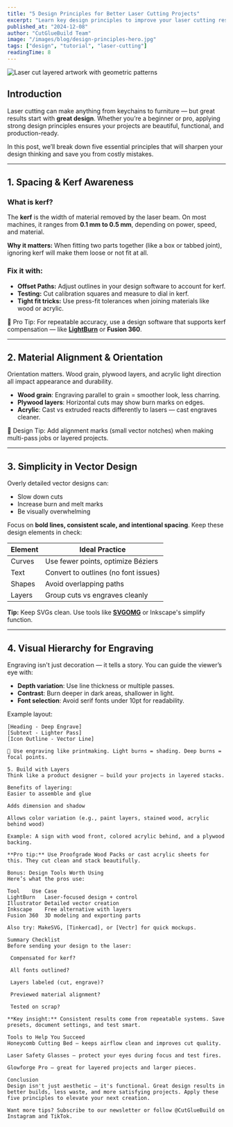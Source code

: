 ```yaml
---
title: "5 Design Principles for Better Laser Cutting Projects"
excerpt: "Learn key design principles to improve your laser cutting results. From spacing and alignment to functional layering, these ideas will elevate your maker game."
published_at: "2024-12-08"
author: "CutGlueBuild Team"
image: "/images/blog/design-principles-hero.jpg"
tags: ["design", "tutorial", "laser-cutting"]
readingTime: 8
---
```


![Laser cut layered artwork with geometric patterns](/images/blog/design-principles-hero.jpg)

## Introduction

Laser cutting can make anything from keychains to furniture — but great results start with **great design**. Whether you’re a beginner or pro, applying strong design principles ensures your projects are beautiful, functional, and production-ready.

In this post, we’ll break down five essential principles that will sharpen your design thinking and save you from costly mistakes.

---

## 1. Spacing & Kerf Awareness

### What is kerf?

The **kerf** is the width of material removed by the laser beam. On most machines, it ranges from **0.1 mm to 0.5 mm**, depending on power, speed, and material.

**Why it matters:** When fitting two parts together (like a box or tabbed joint), ignoring kerf will make them loose or not fit at all.

### Fix it with:

- **Offset Paths:** Adjust outlines in your design software to account for kerf.
- **Testing:** Cut calibration squares and measure to dial in kerf.
- **Tight fit tricks:** Use press-fit tolerances when joining materials like wood or acrylic.

📎 Pro Tip: For repeatable accuracy, use a design software that supports kerf compensation — like **[LightBurn](${affiliateService.generateAffiliateUrl('https://lightburnsoftware.com/')})** or **Fusion 360**.

---

## 2. Material Alignment & Orientation

Orientation matters. Wood grain, plywood layers, and acrylic light direction all impact appearance and durability.

- **Wood grain**: Engraving parallel to grain = smoother look, less charring.
- **Plywood layers**: Horizontal cuts may show burn marks on edges.
- **Acrylic**: Cast vs extruded reacts differently to lasers — cast engraves cleaner.

📌 Design Tip: Add alignment marks (small vector notches) when making multi-pass jobs or layered projects.

---

## 3. Simplicity in Vector Design

Overly detailed vector designs can:

- Slow down cuts
- Increase burn and melt marks
- Be visually overwhelming

Focus on **bold lines, consistent scale, and intentional spacing**. Keep these design elements in check:

| Element         | Ideal Practice |
|------------------|----------------|
| Curves           | Use fewer points, optimize Béziers |
| Text             | Convert to outlines (no font issues) |
| Shapes           | Avoid overlapping paths |
| Layers           | Group cuts vs engraves cleanly |

**Tip:** Keep SVGs clean. Use tools like **[SVGOMG](https://jakearchibald.github.io/svgomg/)** or Inkscape's simplify function.

---

## 4. Visual Hierarchy for Engraving

Engraving isn't just decoration — it tells a story. You can guide the viewer’s eye with:

- **Depth variation**: Use line thickness or multiple passes.
- **Contrast**: Burn deeper in dark areas, shallower in light.
- **Font selection**: Avoid serif fonts under 10pt for readability.

Example layout:

```text
[Heading - Deep Engrave]
[Subtext - Lighter Pass]
[Icon Outline - Vector Line]

🧠 Use engraving like printmaking. Light burns = shading. Deep burns = focal points.

5. Build with Layers
Think like a product designer — build your projects in layered stacks.

Benefits of layering:
Easier to assemble and glue

Adds dimension and shadow

Allows color variation (e.g., paint layers, stained wood, acrylic behind wood)

Example: A sign with wood front, colored acrylic behind, and a plywood backing.

**Pro tip:** Use Proofgrade Wood Packs or cast acrylic sheets for this. They cut clean and stack beautifully.

Bonus: Design Tools Worth Using
Here’s what the pros use:

Tool	Use Case
LightBurn	Laser-focused design + control
Illustrator	Detailed vector creation
Inkscape	Free alternative with layers
Fusion 360	3D modeling and exporting parts

Also try: MakeSVG, [Tinkercad], or [Vectr] for quick mockups.

Summary Checklist
Before sending your design to the laser:

 Compensated for kerf?

 All fonts outlined?

 Layers labeled (cut, engrave)?

 Previewed material alignment?

 Tested on scrap?

**Key insight:** Consistent results come from repeatable systems. Save presets, document settings, and test smart.

Tools to Help You Succeed
Honeycomb Cutting Bed – keeps airflow clean and improves cut quality.

Laser Safety Glasses – protect your eyes during focus and test fires.

Glowforge Pro – great for layered projects and larger pieces.

Conclusion
Design isn't just aesthetic — it's functional. Great design results in better builds, less waste, and more satisfying projects. Apply these five principles to elevate your next creation.

Want more tips? Subscribe to our newsletter or follow @CutGlueBuild on Instagram and TikTok.